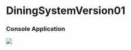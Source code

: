 # DiningSystemVersion01
### Console Application
![](https://raw.githubusercontent.com/lvyahui8/DiningSystemVersion01/master/app.png)
